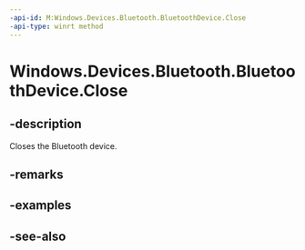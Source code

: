 ----api-id: M:Windows.Devices.Bluetooth.BluetoothDevice.Close
-api-type: winrt method
---<!-- Method syntaxpublic void Close()--># Windows.Devices.Bluetooth.BluetoothDevice.Close## -descriptionCloses the Bluetooth device.## -remarks## -examples## -see-also